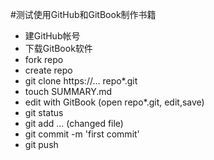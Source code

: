 #测试使用GitHub和GitBook制作书籍

* 建GitHub帐号
* 下载GitBook软件
* fork repo
* create repo
* git clone https://... repo*.git
* touch SUMMARY.md
* edit with GitBook (open repo*.git, edit,save)
* git status
* git add ... (changed file)
* git commit -m 'first commit'
* git push

